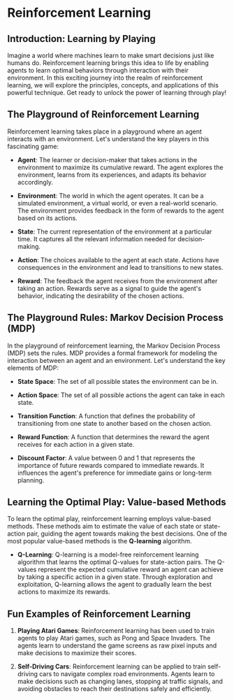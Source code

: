 
# Reinforcement Learning

## Introduction: Learning by Playing
Imagine a world where machines learn to make smart decisions just like humans do. Reinforcement learning brings this idea to life by enabling agents to learn optimal behaviors through interaction with their environment. In this exciting journey into the realm of reinforcement learning, we will explore the principles, concepts, and applications of this powerful technique. Get ready to unlock the power of learning through play!

## The Playground of Reinforcement Learning
Reinforcement learning takes place in a playground where an agent interacts with an environment. Let's understand the key players in this fascinating game:

- **Agent**: The learner or decision-maker that takes actions in the environment to maximize its cumulative reward. The agent explores the environment, learns from its experiences, and adapts its behavior accordingly.

- **Environment**: The world in which the agent operates. It can be a simulated environment, a virtual world, or even a real-world scenario. The environment provides feedback in the form of rewards to the agent based on its actions.

- **State**: The current representation of the environment at a particular time. It captures all the relevant information needed for decision-making.

- **Action**: The choices available to the agent at each state. Actions have consequences in the environment and lead to transitions to new states.

- **Reward**: The feedback the agent receives from the environment after taking an action. Rewards serve as a signal to guide the agent's behavior, indicating the desirability of the chosen actions.

## The Playground Rules: Markov Decision Process (MDP)
In the playground of reinforcement learning, the Markov Decision Process (MDP) sets the rules. MDP provides a formal framework for modeling the interaction between an agent and an environment. Let's understand the key elements of MDP:

- **State Space**: The set of all possible states the environment can be in.

- **Action Space**: The set of all possible actions the agent can take in each state.

- **Transition Function**: A function that defines the probability of transitioning from one state to another based on the chosen action.

- **Reward Function**: A function that determines the reward the agent receives for each action in a given state.

- **Discount Factor**: A value between 0 and 1 that represents the importance of future rewards compared to immediate rewards. It influences the agent's preference for immediate gains or long-term planning.

## Learning the Optimal Play: Value-based Methods
To learn the optimal play, reinforcement learning employs value-based methods. These methods aim to estimate the value of each state or state-action pair, guiding the agent towards making the best decisions. One of the most popular value-based methods is the **Q-learning** algorithm.

- **Q-Learning**: Q-learning is a model-free reinforcement learning algorithm that learns the optimal Q-values for state-action pairs. The Q-values represent the expected cumulative reward an agent can achieve by taking a specific action in a given state. Through exploration and exploitation, Q-learning allows the agent to gradually learn the best actions to maximize its rewards.

## Fun Examples of Reinforcement Learning

1. **Playing Atari Games**: Reinforcement learning has been used to train agents to play Atari games, such as Pong and Space Invaders. The agents learn to understand the game screens as raw pixel inputs and make decisions to maximize their scores.

2. **Self-Driving Cars**: Reinforcement learning can be applied to train self-driving cars to navigate complex road environments. Agents learn to make decisions such as changing lanes, stopping at traffic signals, and avoiding obstacles to reach their destinations safely and efficiently.

